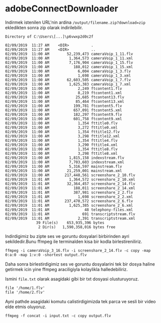 # adobeConnectDownloader

Indirmek istenilen URL'nin ardina ```/output/filename.zip?download=zip``` ekledikten sonra zip olarak indirilebilir.
```
Directory of C:\Users\[...]\p6vwxp2d0c2f

02/09/2019  11:27 AM    <DIR>          .
02/09/2019  11:27 AM    <DIR>          ..
02/09/2019  11:00 AM        52,239,473 cameraVoip_1_11.flv
02/09/2019  11:00 AM         1,364,573 cameraVoip_1_11.xml
02/09/2019  11:00 AM         7,176,904 cameraVoip_1_15.flv
02/09/2019  11:00 AM           188,012 cameraVoip_1_15.xml
02/09/2019  11:00 AM             6,004 cameraVoip_1_3.flv
02/09/2019  11:00 AM             1,698 cameraVoip_1_3.xml
02/09/2019  11:00 AM        62,603,505 cameraVoip_1_7.flv
02/09/2019  11:00 AM         1,625,383 cameraVoip_1_7.xml
02/09/2019  11:00 AM             2,249 ftcontent1.flv
02/09/2019  11:00 AM             8,219 ftcontent1.xml
02/09/2019  11:00 AM            25,685 ftcontent13.flv
02/09/2019  11:00 AM            85,464 ftcontent13.xml
02/09/2019  11:00 AM           199,781 ftcontent5.flv
02/09/2019  11:00 AM           657,091 ftcontent5.xml
02/09/2019  11:00 AM           182,297 ftcontent9.flv
02/09/2019  11:00 AM           601,758 ftcontent9.xml
02/09/2019  11:00 AM             1,354 fttitle0.flv
02/09/2019  11:00 AM             3,272 fttitle0.xml
02/09/2019  11:00 AM             1,354 fttitle12.flv
02/09/2019  11:00 AM             3,298 fttitle12.xml
02/09/2019  11:00 AM             1,354 fttitle4.flv
02/09/2019  11:00 AM             3,290 fttitle4.xml
02/09/2019  11:00 AM             1,354 fttitle8.flv
02/09/2019  11:00 AM             3,298 fttitle8.xml
02/09/2019  11:00 AM         1,815,158 indexstream.flv
02/09/2019  11:00 AM         7,703,603 indexstream.xml
02/09/2019  11:00 AM         5,316,597 mainstream.flv
02/09/2019  11:00 AM        21,259,001 mainstream.xml
02/09/2019  11:00 AM       217,448,561 screenshare_2_10.flv
02/09/2019  11:01 AM         1,364,572 screenshare_2_10.xml
02/09/2019  11:01 AM        32,364,457 screenshare_2_14.flv
02/09/2019  11:01 AM           188,011 screenshare_2_14.xml
02/09/2019  11:01 AM           387,981 screenshare_2_2.flv
02/09/2019  11:01 AM             1,698 screenshare_2_2.xml
02/09/2019  11:01 AM       237,470,572 screenshare_2_6.flv
02/09/2019  11:01 AM         1,625,385 screenshare_2_6.xml
02/09/2019  11:01 AM                48 telephony-files.xml
02/09/2019  11:01 AM               691 transcriptstream.flv
02/09/2019  11:01 AM             2,391 transcriptstream.xml
              39 File(s)    653,935,396 bytes
               2 Dir(s)   1,590,358,016 bytes free
```  
Indirdigimiz bu zipte ses ve goruntu dosyalari birbirinden ayri sekildedir.Bunu ffmpeg ile terminalden kisa bir kodla birlestireniliriz.
```
ffmpeg -i cameraVoip_3_16.flv -i screenshare_2_14.flv -c copy -map 0:a:0 -map 1:v:0 -shortest output.flv
```
Daha sonra birlestirdigimiz ses ve goruntu dosyalarini tek bir dosya haline getirmek icin yine ffmpeg araciligiyla kolaylikla halledebiliriz.

Ismini ```file.txt``` olarak asagidaki gibi bir txt dosyasi olusturuyoruz.
```
file '/home/1.flv'
file '/home/2.flv'
```
Ayni pathde asagidaki komutu calistirdigimizda tek parca ve sesli bir video elde etmis oluyoruz.
```
ffmpeg -f concat -i input.txt -c copy output.flv
```
